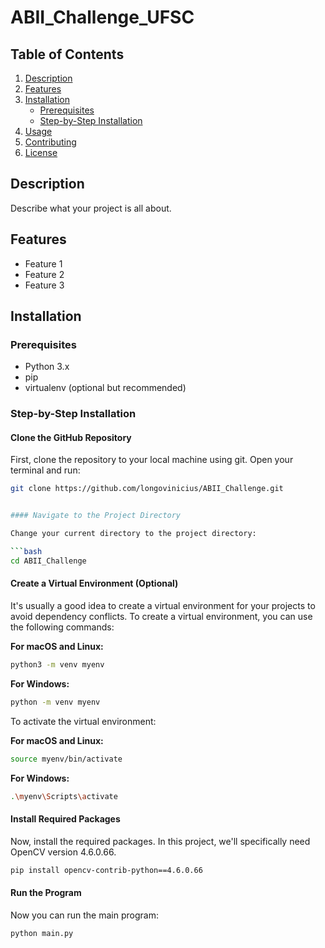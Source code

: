 # ABII_Challenge_UFSC

## Table of Contents

1. [Description](#description)
2. [Features](#features)
3. [Installation](#installation)
   - [Prerequisites](#prerequisites)
   - [Step-by-Step Installation](#step-by-step-installation)
4. [Usage](#usage)
5. [Contributing](#contributing)
6. [License](#license)

## Description

Describe what your project is all about.

## Features

- Feature 1
- Feature 2
- Feature 3

## Installation

### Prerequisites

- Python 3.x
- pip
- virtualenv (optional but recommended)

### Step-by-Step Installation

#### Clone the GitHub Repository

First, clone the repository to your local machine using git. Open your terminal and run:

```bash
git clone https://github.com/longovinicius/ABII_Challenge.git


#### Navigate to the Project Directory

Change your current directory to the project directory:

```bash
cd ABII_Challenge
```

#### Create a Virtual Environment (Optional)

It's usually a good idea to create a virtual environment for your projects to avoid dependency conflicts. To create a virtual environment, you can use the following commands:

**For macOS and Linux:**

```bash
python3 -m venv myenv
```

**For Windows:**

```bash
python -m venv myenv
```

To activate the virtual environment:

**For macOS and Linux:**

```bash
source myenv/bin/activate
```

**For Windows:**

```bash
.\myenv\Scripts\activate
```

#### Install Required Packages

Now, install the required packages. In this project, we'll specifically need OpenCV version 4.6.0.66.

```bash
pip install opencv-contrib-python==4.6.0.66
```

#### Run the Program

Now you can run the main program:

```bash
python main.py
```

